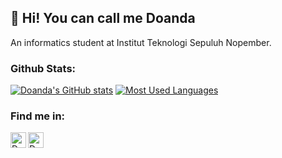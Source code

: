 ## 👋 Hi! You can call me Doanda

An informatics student at Institut Teknologi Sepuluh Nopember.

### Github Stats:

[![Doanda's GitHub stats](https://github-readme-stats.vercel.app/api?username=doandadr&show_icons=true&theme=gotham&count_private=true&hide=contribs)](https://github.com/doandadr)
[![Most Used Languages](https://github-readme-stats.vercel.app/api/top-langs/?username=doandadr&layout=compact&theme=gotham)](https://github.com/doandadr)

### Find me in:

[<img align="left" alt="Doanda | LinkedIn" width="25px" color="white" src="https://cdn.jsdelivr.net/npm/simple-icons@v3/icons/linkedin.svg" />][linkedin]
[<img align="left" alt="Doanda | Instagram" width="25px" color="white" src="https://cdn.jsdelivr.net/npm/simple-icons@v3/icons/instagram.svg" />][instagram]

[linkedin]: https://www.linkedin.com/in/doanda-dresta-rahma-4873101b7/
[instagram]: https://instagram.com/doandadresta/

